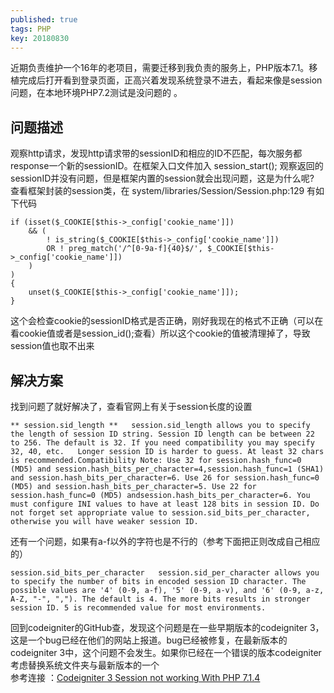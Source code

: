 ```yaml
---
published: true
tags: PHP
key: 20180830
---
```

近期负责维护一个16年的老项目，需要迁移到我负责的服务上，PHP版本7.1。移植完成后打开看到登录页面，正高兴着发现系统登录不进去，看起来像是session问题，在本地环境PHP7.2测试是没问题的 。  


## 问题描述

观察http请求，发现http请求带的sessionID和相应的ID不匹配，每次服务都response一个新的sessionID。在框架入口文件加入 session_start(); 观察返回的sessionID并没有问题，但是框架内置的session就会出现问题，这是为什么呢?  
查看框架封装的session类，在 system/libraries/Session/Session.php:129 有如下代码  
```
if (isset($_COOKIE[$this->_config['cookie_name']])
    && (
        ! is_string($_COOKIE[$this->_config['cookie_name']])
        OR ! preg_match('/^[0-9a-f]{40}$/', $_COOKIE[$this->_config['cookie_name']])
    )
)
{
    unset($_COOKIE[$this->_config['cookie_name']]);
}
```  
这个会检查cookie的sessionID格式是否正确，刚好我现在的格式不正确（可以在看cookie值或者是session_id();查看）所以这个cookie的值被清理掉了，导致session值也取不出来
<!--more-->
## 解决方案
找到问题了就好解决了，查看官网上有关于session长度的设置  

`
** session.sid_length **  
session.sid_length allows you to specify the length of session ID string. Session ID length can be between 22 to 256. The default is 32. If you need compatibility you may specify 32, 40, etc.  
Longer session ID is harder to guess. At least 32 chars is recommended.Compatibility Note: Use 32 for session.hash_func=0 (MD5) and session.hash_bits_per_character=4,session.hash_func=1 (SHA1) and session.hash_bits_per_character=6. Use 26 for session.hash_func=0 (MD5) and session.hash_bits_per_character=5. Use 22 for session.hash_func=0 (MD5) andsession.hash_bits_per_character=6. You must configure INI values to have at least 128 bits in session ID. Do not forget set appropriate value to session.sid_bits_per_character, otherwise you will have weaker session ID.
`  

还有一个问题，如果有a-f以外的字符也是不行的（参考下面把正则改成自己相应的）  
  
`
session.sid_bits_per_character  
session.sid_per_character allows you to specify the number of bits in encoded session ID character. The possible values are '4' (0-9, a-f), '5' (0-9, a-v), and '6' (0-9, a-z, A-Z, "-", ","). The default is 4. The more bits results in stronger session ID. 5 is recommended value for most environments.
`  

回到codeigniter的GitHub查，发现这个问题是在一些早期版本的codeigniter 3，这是一个bug已经在他们的网站上报道。bug已经被修复，在最新版本的codeigniter 3中，这个问题不会发生。如果你已经在一个错误的版本codeigniter考虑替换系统文件夹与最新版本的一个  
参考连接 ：[Codeigniter 3 Session not working With PHP 7.1.4](https://stackoverflow.com/questions/43718961/codeigniter-3-session-not-working-with-php-7-1-4)
